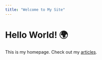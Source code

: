 ```yaml
---
title: "Welcome to My Site"
---
```

# Hello World! 🌍

This is my homepage. Check out my [articles](/articles/).
